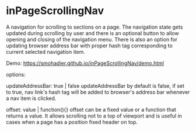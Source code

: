 # inPageScrollingNav
A navigation for scrolling to sections on a page. The navigation state gets updated during scrolling by user and there is an optional button to allow opening and closing of the navigation menu. There is also an option for updating browser address bar with proper hash tag corresponding to current selected navigation item.

Demo: https://smohadjer.github.io/inPageScrollingNav/demo.html

options:

updateAddressBar: true | false
updateAddressBar by default is false, if set to true, nav link's hash tag will be added to browser's address bar whenever a nav item is clicked.

offset: value | function(){}
offset can be a fixed value or a function that returns a value. It allows scrolling not to a top of viewport and is useful in cases when a page has a position fixed header on top.
